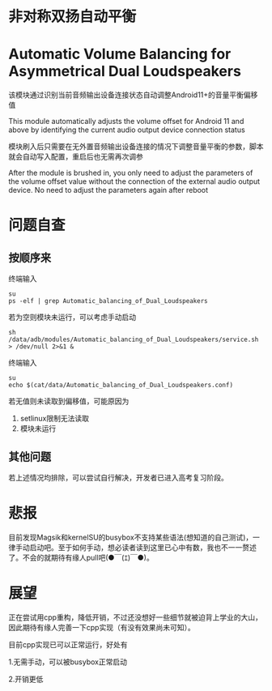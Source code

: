 # 非对称双扬自动平衡

# Automatic Volume Balancing for Asymmetrical Dual Loudspeakers

该模块通过识别当前音频输出设备连接状态自动调整Android11+的音量平衡偏移值

This module automatically adjusts the volume offset for Android 11 and above by identifying the current audio output device connection status

模块刷入后只需要在无外置音频输出设备连接的情况下调整音量平衡的参数，脚本就会自动写入配置，重启后也无需再次调参

After the module is brushed in, you only need to adjust the parameters of the volume offset value without the connection of the external audio output device. No need to adjust the parameters again after reboot

# 问题自查

## 按顺序来

终端输入
```
su
ps -elf | grep Automatic_balancing_of_Dual_Loudspeakers
```
若为空则模块未运行，可以考虑手动启动
```
sh /data/adb/modules/Automatic_balancing_of_Dual_Loudspeakers/service.sh > /dev/null 2>&1 &
```
终端输入
```
su
echo $(cat/data/Automatic_balancing_of_Dual_Loudspeakers.conf)
```
若无值则未读取到偏移值，可能原因为
1. setlinux限制无法读取
2. 模块未运行

## 其他问题

若上述情况均排除，可以尝试自行解决，开发者已进入高考复习阶段。

# 悲报

目前发现Magsik和kernelSU的busybox不支持某些语法(想知道的自己测试)，一律手动启动吧。至于如何手动，想必读者读到这里已心中有数，我也不一一赘述了。不会的就期待有缘人pull吧(●￣(ｴ)￣●)。

# 展望

正在尝试用cpp重构，降低开销，不过还没想好一些细节就被迫背上学业的大山，因此期待有缘人完善一下cpp实现（有没有效果尚未可知）。

目前cpp实现已可以正常运行，好处有

1.无需手动，可以被busybox正常启动

2.开销更低
